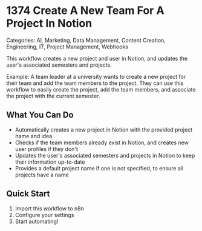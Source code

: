 # 1374 Create A New Team For A Project In Notion

Categories: AI, Marketing, Data Management, Content Creation, Engineering, IT, Project Management, Webhooks

This workflow creates a new project and user in Notion, and updates the user's associated semesters and projects.

Example: A team leader at a university wants to create a new project for their team and add the team members to the project. They can use this workflow to easily create the project, add the team members, and associate the project with the current semester.

## What You Can Do
- Automatically creates a new project in Notion with the provided project name and idea
- Checks if the team members already exist in Notion, and creates new user profiles if they don't
- Updates the user's associated semesters and projects in Notion to keep their information up-to-date
- Provides a default project name if one is not specified, to ensure all projects have a name

## Quick Start
1. Import this workflow to n8n
2. Configure your settings
3. Start automating!


